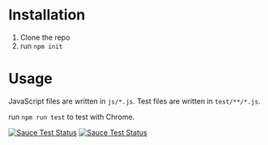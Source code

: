 # Installation 

1. Clone the repo
2. run `npm init`

# Usage

JavaScript files are written in `js/*.js`. 
Test files are written in `test/**/*.js`.

run `npm run test` to test with Chrome. 

[![Sauce Test Status](https://saucelabs.com/buildstatus/zellwk)](https://saucelabs.com/u/zellwk)
[![Sauce Test Status](https://saucelabs.com/browser-matrix/zellwk.svg)](https://saucelabs.com/u/zellwk)
